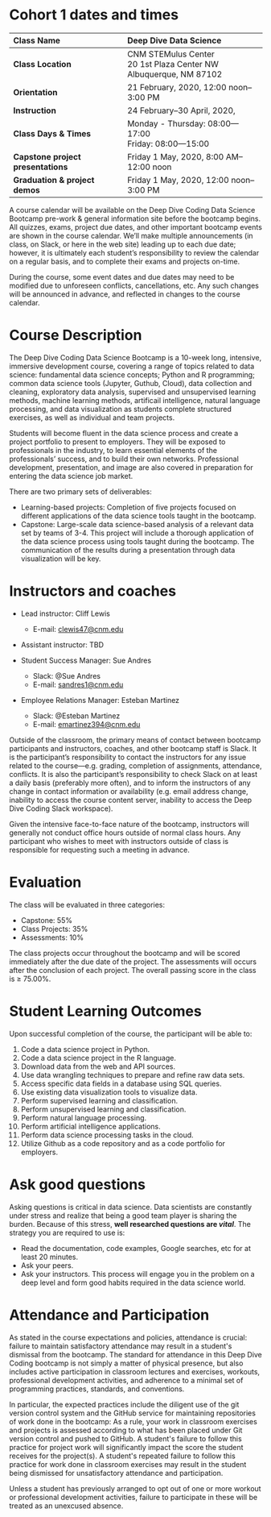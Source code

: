 # Cohort 1 dates and times

Class Name | Deep Dive Data Science
:------------ | :-------------
**Class Location** | CNM STEMulus Center<br>20 1st Plaza Center NW<br>Albuquerque, NM 87102
**Orientation** | 21 February, 2020, 12:00 noon–3:00 PM
**Instruction** | 24 February–30 April, 2020, 
**Class Days & Times** | Monday - Thursday: 08:00—17:00<br>Friday: 08:00—15:00
**Capstone project presentations** | Friday 1 May, 2020, 8:00 AM–12:00 noon
**Graduation & project demos** | Friday 1 May, 2020, 12:00 noon–3:00 PM

A course calendar will be available on the Deep Dive Coding Data Science Bootcamp pre-work & general information site before the bootcamp begins. All quizzes, exams, project due dates, and other important bootcamp events are shown in the course calendar. We’ll make multiple announcements (in class, on Slack, or here in the web site) leading up to each due date; however, it is ultimately each student’s responsibility to review the calendar on a regular basis, and to complete their exams and projects on-time.

During the course, some event dates and due dates may need to be modified due to unforeseen conflicts, cancellations, etc. Any such changes will be announced in advance, and reflected in changes to the course calendar.


# Course Description

The Deep Dive Coding Data Science Bootcamp is a 10-week long, intensive, immersive development course, covering a range of topics related to data science: fundamental data science concepts; Python and R programming; common data science tools (Jupyter, Guthub, Cloud), data collection and cleaning, exploratory data analysis, supervised and unsupervised learning methods, machine learning methods, artificail intelligence, natural language processing, and data visualization as students complete structured exercises, as well as individual and team projects.

Students will become fluent in the data science process and create a project portfolio to present to employers. They will be exposed to professionals in the industry, to learn essential elements of the professionals’ success, and to build their own networks. Professional development, presentation, and image are also covered in preparation for entering the data science job market.

There are two primary sets of deliverables:
- Learning-based projects: Completion of five projects focused on different applications of the data science tools taught in the bootcamp.
- Capstone: Large-scale data science-based analysis of a relevant data set by teams of 3-4. This project will include a thorough application of the data science process using tools taught during the bootcamp. The communication of the results during a presentation through data visualization will be key.


# Instructors and coaches

- Lead instructor: Cliff Lewis
  - E-mail: [clewis47@cnm.edu](mailto:clewis47@cnm.edu)

- Assistant instructor: TBD

- Student Success Manager: Sue Andres
  - Slack: @Sue Andres
  - E-mail: [sandres1@cnm.edu](mailto:sandres1@cnm.edu)

- Employee Relations Manager: Esteban Martinez
  - Slack: @Esteban Martinez
  - E-mail: [emartinez394@cnm.edu](mailto:emartinez394@cnm.edu)

Outside of the classroom, the primary means of contact between bootcamp participants and instructors, coaches, and other bootcamp staff is Slack. It is the participant’s responsibility to contact the instructors for any issue related to the course—e.g. grading, completion of assignments, attendance, conflicts. It is also the participant’s responsibility to check Slack on at least a daily basis (preferably more often), and to inform the instructors of any change in contact information or availability (e.g. email address change, inability to access the course content server, inability to access the Deep Dive Coding Slack workspace).

Given the intensive face-to-face nature of the bootcamp, instructors will generally not conduct office hours outside of normal class hours. Any participant who wishes to meet with instructors outside of class is responsible for requesting such a meeting in advance.


# Evaluation

The class will be evaluated in three categories:

- Capstone: 55%
- Class Projects: 35%
- Assessments: 10%

The class projects occur throughout the bootcamp and will be scored immediately after the due date of the project. The assessments will occurs after the conclusion of each project. The overall passing score in the class is ≥ 75.00%.


# Student Learning Outcomes

Upon successful completion of the course, the participant will be able to:

1. Code a data science project in Python. 
1. Code a data science project in the R language. 
1. Download data from the web and API sources. 
1. Use data wrangling techniques to prepare and refine raw data sets. 
1. Access specific data fields in a database using SQL queries.  
1. Use existing data visualization tools to visualize data. 
1. Perform supervised learning and classification. 
1. Perform unsupervised learning and classification. 
1. Perform natural language processing. 
1. Perform artificial intelligence applications. 
1. Perform data science processing tasks in the cloud. 
1. Utilize Github as a code repository and as a code portfolio for employers. 


# Ask good questions

Asking questions is critical in data science. Data scientists are constantly under stress and realize that being a good team player is sharing the burden. Because of this stress, **well researched questions are _vital_**. The strategy you are required to use is:
- Read the documentation, code examples, Google searches, etc for at least 20 minutes.
- Ask your peers.
- Ask your instructors.
This process will engage you in the problem on a deep level and form good habits required in the data science world.


# Attendance and Participation

As stated in the course expectations and policies, attendance is crucial: failure to maintain satisfactory attendance may result in a student's dismissal from the bootcamp. The standard for attendance in this Deep Dive Coding bootcamp is not simply a matter of physical presence, but also includes active participation in classroom lectures and exercises, workouts, professional development activities, and adherence to a minimal set of programming practices, standards, and conventions.

In particular, the expected practices include the diligent use of the git version control system and the GitHub service for maintaining repositories of work done in the bootcamp: As a rule, your work in classroom exercises and projects is assessed according to what has been placed under Git version control and pushed to GitHub. A student's failure to follow this practice for project work will significantly impact the score the student receives for the project(s). A student's repeated failure to follow this practice for work done in classroom exercises may result in the student being dismissed for unsatisfactory attendance and participation.

Unless a student has previously arranged to opt out of one or more workout or professional development activities, failure to participate in these will be treated as an unexcused absence.



